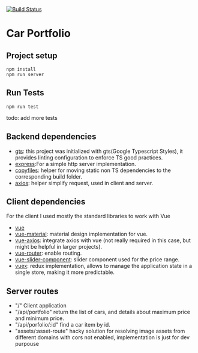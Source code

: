[![Build Status](https://travis-ci.org/Simonig/car-portafolio-vue.svg?branch=master)](https://travis-ci.org/Simonig/car-portafolio-vue)

# Car Portfolio

## Project setup
```
npm install
npm run server
```

## Run Tests
```
npm run test
```

todo: add more tests 

## Backend dependencies

- [gts](https://github.com/google/gts): this project was initialized with gts(Google Typescript Styles), it provides linting configuration to enforce TS good practices.
- [express](https://github.com/expressjs/express):For a simple http server implementation.
- [copyfiles](https://github.com/calvinmetcalf/copyfiles): helper for moving static non TS dependencies to the corresponding build folder.
- [axios](https://github.com/axios/axios): helper simplify request, used in client and server.



## Client dependencies

For the client I used mostly the standard libraries to work with Vue

- [vue](https://vuejs.org/)
- [vue-material](https://vuematerial.io/): material design implementation for vue.
- [vue-axios](https://github.com/imcvampire/vue-axios): integrate axios with vue (not really required in this case, but might be helpful in larger projects).
- [vue-router](https://router.vuejs.org/): enable routing.
- [vue-slider-component](https://github.com/NightCatSama/vue-slider-component): slider component used for the price range.
- [vuex](https://github.com/vuejs/vuex): redux implementation, allows to manage the application state in a single store, making it more predictable.

## Server routes

- "/" Client application 
- "/api/portfolio" return the list of cars, and details about maximum price and minimum price.
- "/api/porfolio/:id" find a car item by id.
- "assets/:asset-route" hacky solution for resolving image assets from different domains with cors not enabled, implementation is just for dev purpouse 